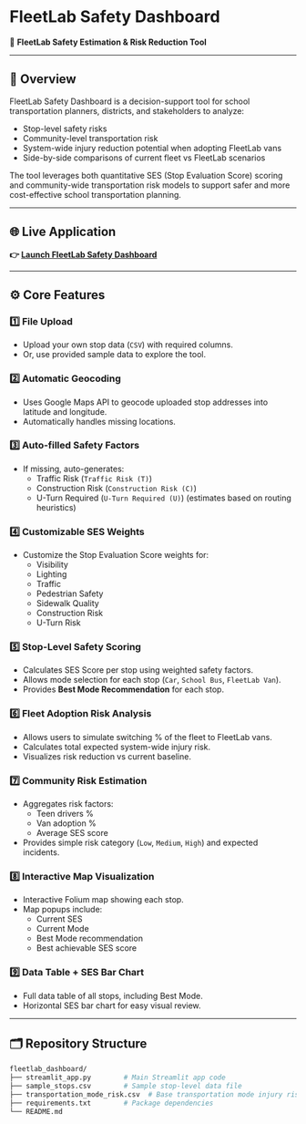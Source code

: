 # FleetLab Safety Dashboard

🚐 **FleetLab Safety Estimation & Risk Reduction Tool**

---

## 🔎 Overview

FleetLab Safety Dashboard is a decision-support tool for school transportation planners, districts, and stakeholders to analyze:

- Stop-level safety risks
- Community-level transportation risk
- System-wide injury reduction potential when adopting FleetLab vans
- Side-by-side comparisons of current fleet vs FleetLab scenarios

The tool leverages both quantitative SES (Stop Evaluation Score) scoring and community-wide transportation risk models to support safer and more cost-effective school transportation planning.

---

## 🌐 Live Application

**👉 [Launch FleetLab Safety Dashboard](https://fleetlab-dashboard-gow8jtusa9pvzrzyn9wg9a.streamlit.app)**

---

## ⚙️ Core Features

### 1️⃣ **File Upload**

- Upload your own stop data (`CSV`) with required columns.
- Or, use provided sample data to explore the tool.

### 2️⃣ **Automatic Geocoding**

- Uses Google Maps API to geocode uploaded stop addresses into latitude and longitude.
- Automatically handles missing locations.

### 3️⃣ **Auto-filled Safety Factors**

- If missing, auto-generates:
  - Traffic Risk (`Traffic Risk (T)`)
  - Construction Risk (`Construction Risk (C)`)
  - U-Turn Required (`U-Turn Required (U)`) (estimates based on routing heuristics)

### 4️⃣ **Customizable SES Weights**

- Customize the Stop Evaluation Score weights for:
  - Visibility
  - Lighting
  - Traffic
  - Pedestrian Safety
  - Sidewalk Quality
  - Construction Risk
  - U-Turn Risk

### 5️⃣ **Stop-Level Safety Scoring**

- Calculates SES Score per stop using weighted safety factors.
- Allows mode selection for each stop (`Car`, `School Bus`, `FleetLab Van`).
- Provides **Best Mode Recommendation** for each stop.

### 6️⃣ **Fleet Adoption Risk Analysis**

- Allows users to simulate switching % of the fleet to FleetLab vans.
- Calculates total expected system-wide injury risk.
- Visualizes risk reduction vs current baseline.

### 7️⃣ **Community Risk Estimation**

- Aggregates risk factors:
  - Teen drivers %
  - Van adoption %
  - Average SES score
- Provides simple risk category (`Low`, `Medium`, `High`) and expected incidents.

### 8️⃣ **Interactive Map Visualization**

- Interactive Folium map showing each stop.
- Map popups include:
  - Current SES
  - Current Mode
  - Best Mode recommendation
  - Best achievable SES score

### 9️⃣ **Data Table + SES Bar Chart**

- Full data table of all stops, including Best Mode.
- Horizontal SES bar chart for easy visual review.

---

## 🗂️ Repository Structure

```bash
fleetlab_dashboard/
├── streamlit_app.py        # Main Streamlit app code
├── sample_stops.csv        # Sample stop-level data file
├── transportation_mode_risk.csv  # Base transportation mode injury risk data
├── requirements.txt        # Package dependencies
└── README.md               
